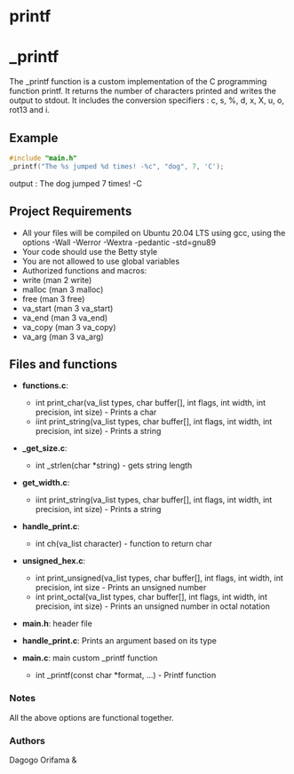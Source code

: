 # printf

# _printf
The _printf function is a custom implementation of the C programming function printf. It returns the number of characters printed and writes the output to stdout. It includes the conversion specifiers :  c, s, %, d, x, X, u, o, rot13 and i.

## Example
```c
#include "main.h"
_printf("The %s jumped %d times! -%c", "dog", 7, 'C');
```
output : The dog jumped 7 times! -C

## Project Requirements
- All your files will be compiled on Ubuntu 20.04 LTS using gcc, using the options -Wall -Werror -Wextra -pedantic -std=gnu89
- Your code should use the Betty style
- You are not allowed to use global variables
- Authorized functions and macros:
- write (man 2 write)
- malloc (man 3 malloc)
- free (man 3 free)
- va_start (man 3 va_start)
- va_end (man 3 va_end)
- va_copy (man 3 va_copy)
- va_arg (man 3 va_arg)

## Files and functions
* **functions.c**:
  * int print_char(va_list types, char buffer[], int flags, int width, int precision, int size) - Prints a char
  * iint print_string(va_list types, char buffer[], int flags, int width, int precision, int size) - Prints a string

* **_get_size.c**:
  * int _strlen(char *string) - gets string length

* **get_width.c**:
  * iint print_string(va_list types, char buffer[], int flags, int width, int precision, int size) - Prints a string

* **handle_print.c**:
  * int ch(va_list character) - function to return char

* **unsigned_hex.c**:
  * int print_unsigned(va_list types, char buffer[], int flags, int width, int precision, int size - Prints an unsigned number
  * int print_octal(va_list types, char buffer[], int flags, int width, int precision, int size) - Prints an unsigned number in octal notation

* **main.h**: header file

* **handle_print.c**: Prints an argument based on its type

* **main.c**: main custom _printf function
  * int _printf(const char *format, ...) - Printf function

### Notes
All the above options are functional together.

### Authors
Dagogo Orifama & 


